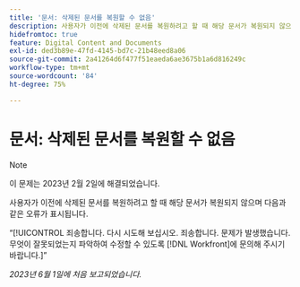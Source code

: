 ```yaml
---
title: '문서: 삭제된 문서를 복원할 수 없음'
description: 사용자가 이전에 삭제된 문서를 복원하려고 할 때 해당 문서가 복원되지 않으며 "죄송합니다" 오류가 표시됩니다.
hidefromtoc: true
feature: Digital Content and Documents
exl-id: ded3b89e-47fd-4145-bd7c-21b48eed8a06
source-git-commit: 2a41264d6f477f51eaeda6ae3675b1a6d816249c
workflow-type: tm+mt
source-wordcount: '84'
ht-degree: 75%

---
```


# 문서: 삭제된 문서를 복원할 수 없음

>[!NOTE]
>
>이 문제는 2023년 2월 2일에 해결되었습니다.

<!-- On WF and WFP TOCs-->

사용자가 이전에 삭제된 문서를 복원하려고 할 때 해당 문서가 복원되지 않으며 다음과 같은 오류가 표시됩니다.

“[!UICONTROL 죄송합니다. 다시 시도해 보십시오. 죄송합니다. 문제가 발생했습니다. 무엇이 잘못되었는지 파악하여 수정할 수 있도록 [!DNL Workfront]에 문의해 주시기 바랍니다.]”

_2023년 6월 1일에 처음 보고되었습니다._
